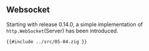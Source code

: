 ## Websocket

Starting with release 0.14.0, a simple implementation of `http.WebSocket`(Server) has been introduced.

```zig
{{#include ../src/05-04.zig }}
```
